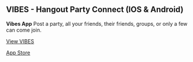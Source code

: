 ## VIBES - Hangout Party Connect (IOS & Android)
__Vibes App__
Post a party, all your friends, their friends, groups, or only a few can come join.

[View VIBES](https://github.com/leoi137/startvibing_app/blob/main/VIBES.PNG)

[App Store](https://apps.apple.com/ca/app/vibes-hangout-party-connect/id1600769626)

